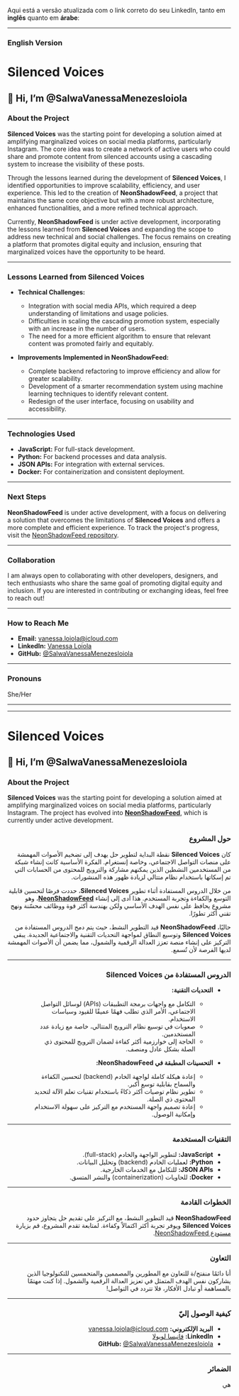 Aqui está a versão atualizada com o link correto do seu LinkedIn, tanto em **inglês** quanto em **árabe**:

---

### **English Version**

# Silenced Voices

## 👋 Hi, I’m @SalwaVanessaMenezesloiola

### About the Project  
**Silenced Voices** was the starting point for developing a solution aimed at amplifying marginalized voices on social media platforms, particularly Instagram. The core idea was to create a network of active users who could share and promote content from silenced accounts using a cascading system to increase the visibility of these posts.

Through the lessons learned during the development of **Silenced Voices**, I identified opportunities to improve scalability, efficiency, and user experience. This led to the creation of **NeonShadowFeed**, a project that maintains the same core objective but with a more robust architecture, enhanced functionalities, and a more refined technical approach.

Currently, **NeonShadowFeed** is under active development, incorporating the lessons learned from **Silenced Voices** and expanding the scope to address new technical and social challenges. The focus remains on creating a platform that promotes digital equity and inclusion, ensuring that marginalized voices have the opportunity to be heard.

---

### Lessons Learned from Silenced Voices  
- **Technical Challenges:**  
  - Integration with social media APIs, which required a deep understanding of limitations and usage policies.  
  - Difficulties in scaling the cascading promotion system, especially with an increase in the number of users.  
  - The need for a more efficient algorithm to ensure that relevant content was promoted fairly and equitably.  

- **Improvements Implemented in NeonShadowFeed:**  
  - Complete backend refactoring to improve efficiency and allow for greater scalability.  
  - Development of a smarter recommendation system using machine learning techniques to identify relevant content.  
  - Redesign of the user interface, focusing on usability and accessibility.  

---

### Technologies Used  
- **JavaScript:** For full-stack development.  
- **Python:** For backend processes and data analysis.  
- **JSON APIs:** For integration with external services.  
- **Docker:** For containerization and consistent deployment.  

---

### Next Steps  
**NeonShadowFeed** is under active development, with a focus on delivering a solution that overcomes the limitations of **Silenced Voices** and offers a more complete and efficient experience. To track the project's progress, visit the [NeonShadowFeed repository](link-to-neonshadowfeed).  

---

### Collaboration  
I am always open to collaborating with other developers, designers, and tech enthusiasts who share the same goal of promoting digital equity and inclusion. If you are interested in contributing or exchanging ideas, feel free to reach out!  

---

### How to Reach Me  
- **Email:** [vanessa.loiola@icloud.com](mailto:vanessa.loiola@icloud.com)  
- **LinkedIn:** [Vanessa Loiola](https://www.linkedin.com/in/vanessa-loiola-23a48b174/)  
- **GitHub:** [@SalwaVanessaMenezesloiola](https://github.com/SalwaVanessaMenezesloiola)  

---

### Pronouns  
She/Her  

---

---

# Silenced Voices

## 👋 Hi, I’m @SalwaVanessaMenezesloiola

### About the Project  
**Silenced Voices** was the starting point for developing a solution aimed at amplifying marginalized voices on social media platforms, particularly Instagram. The project has evolved into **[NeonShadowFeed](https://github.com/SalwaVanessaMenezesloiola/NeonShadowFeed)**, which is currently under active development.

<div dir="rtl">

### حول المشروع  
كان **Silenced Voices** نقطة البداية لتطوير حل يهدف إلى تضخيم الأصوات المهمشة على منصات التواصل الاجتماعي، وخاصة إنستغرام. الفكرة الأساسية كانت إنشاء شبكة من المستخدمين النشطين الذين يمكنهم مشاركة والترويج للمحتوى من الحسابات التي تم إسكاتها باستخدام نظام متتالي لزيادة ظهور هذه المنشورات.

من خلال الدروس المستفادة أثناء تطوير **Silenced Voices**، حددت فرصًا لتحسين قابلية التوسع والكفاءة وتجربة المستخدم. هذا أدى إلى إنشاء **[NeonShadowFeed](https://github.com/SalwaVanessaMenezesloiola/NeonShadowFeed)**، وهو مشروع يحافظ على نفس الهدف الأساسي ولكن بهندسة أكثر قوة ووظائف محسّنة ونهج تقني أكثر تطورًا.

حاليًا، **NeonShadowFeed** قيد التطوير النشط، حيث يتم دمج الدروس المستفادة من **Silenced Voices** وتوسيع النطاق لمواجهة التحديات التقنية والاجتماعية الجديدة. يبقى التركيز على إنشاء منصة تعزز العدالة الرقمية والشمول، مما يضمن أن الأصوات المهمشة لديها الفرصة لأن تُسمع.

---

### الدروس المستفادة من Silenced Voices  
- **التحديات التقنية:**  
  - التكامل مع واجهات برمجة التطبيقات (APIs) لوسائل التواصل الاجتماعي، الأمر الذي تطلب فهمًا عميقًا للقيود وسياسات الاستخدام.  
  - صعوبات في توسيع نظام الترويج المتتالي، خاصة مع زيادة عدد المستخدمين.  
  - الحاجة إلى خوارزمية أكثر كفاءة لضمان الترويج للمحتوى ذي الصلة بشكل عادل ومنصف.  

- **التحسينات المطبقة في NeonShadowFeed:**  
  - إعادة هيكلة كاملة لواجهة الخادم (backend) لتحسين الكفاءة والسماح بقابلية توسع أكبر.  
  - تطوير نظام توصيات أكثر ذكاءً باستخدام تقنيات تعلم الآلة لتحديد المحتوى ذي الصلة.  
  - إعادة تصميم واجهة المستخدم مع التركيز على سهولة الاستخدام وإمكانية الوصول.  

---

### التقنيات المستخدمة  
- **JavaScript:** لتطوير الواجهة والخادم (full-stack).  
- **Python:** لعمليات الخادم (backend) وتحليل البيانات.  
- **JSON APIs:** للتكامل مع الخدمات الخارجية.  
- **Docker:** للحاويات (containerization) والنشر المتسق.  

---

### الخطوات القادمة  
**NeonShadowFeed** قيد التطوير النشط، مع التركيز على تقديم حل يتجاوز حدود **Silenced Voices** ويوفر تجربة أكثر اكتمالاً وكفاءة. لمتابعة تقدم المشروع، قم بزيارة [مستودع NeonShadowFeed](https://github.com/SalwaVanessaMenezesloiola/NeonShadowFeed).  

---

### التعاون  
أنا دائمًا منفتح/ة للتعاون مع المطورين والمصممين والمتحمسين للتكنولوجيا الذين يشاركون نفس الهدف المتمثل في تعزيز العدالة الرقمية والشمول. إذا كنت مهتمًا بالمساهمة أو تبادل الأفكار، فلا تتردد في التواصل!  

---

### كيفية الوصول إليّ  
- **البريد الإلكتروني:** [vanessa.loiola@icloud.com](mailto:vanessa.loiola@icloud.com)  
- **LinkedIn:** [فانيسا لويولا](https://www.linkedin.com/in/vanessa-loiola-23a48b174/)  
- **GitHub:** [@SalwaVanessaMenezesloiola](https://github.com/SalwaVanessaMenezesloiola)  

---

### الضمائر  
هي  

</div>
